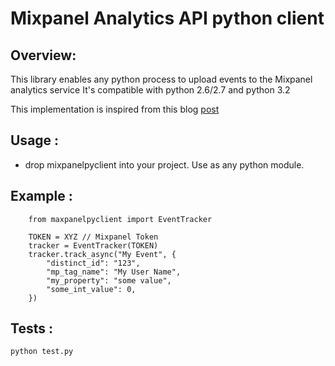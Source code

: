 Mixpanel Analytics API python client
====================================

Overview:
---------
This library enables any python process to upload events to the Mixpanel analytics service
It's compatible with python 2.6/2.7 and python 3.2

This implementation is inspired from this blog [post](http://blog.coredumped.org/2012/05/using-mixpanel-with-python.html)

Usage :
-------
- drop mixpanelpyclient into your project. Use as any python module.

Example :
---------

        from maxpanelpyclient import EventTracker
        
        TOKEN = XYZ // Mixpanel Token
        tracker = EventTracker(TOKEN)
        tracker.track_async("My Event", {
            "distinct_id": "123",
            "mp_tag_name": "My User Name",
            "my_property": "some value",
            "some_int_value": 0,
        })

Tests :
-------
`python test.py`
